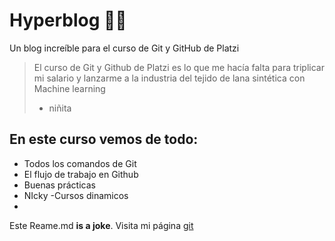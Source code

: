 # Hyperblog 💚💚
Un blog increíble para el curso de Git y GitHub de Platzi
> El curso de Git y Github de Platzi es lo que me hacía falta para triplicar mi salario y lanzarme a la industria del tejido de lana sintética con Machine learning
> - niñita

## En este  curso vemos de todo:
- Todos los comandos de Git
- El flujo de trabajo en Github
- Buenas prácticas
- NIcky
-Cursos dinamicos
-
Este Reame.md **is a joke**. Visita mi página [git](https://github.com/Lewis014/Hyperblog "git")